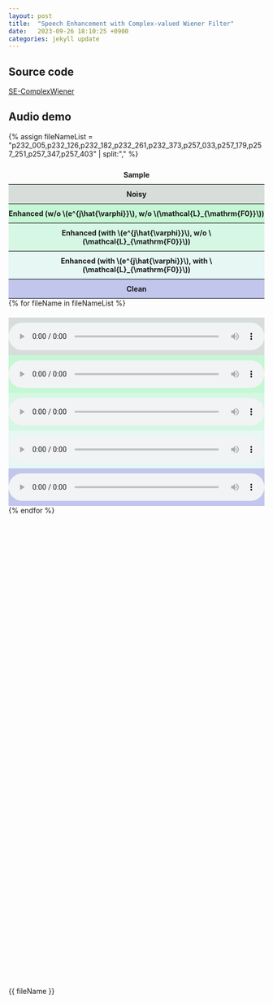 ```yaml
---
layout: post
title:  "Speech Enhancement with Complex-valued Wiener Filter"
date:   2023-09-26 18:10:25 +0900
categories: jekyll update
---
```


<!-- ## Abstract -->

## Source code
[SE-ComplexWiener](https://github.com/huynguyenqc/SE-ComplexWiener)

## Audio demo
{% assign fileNameList = "p232_005,p232_126,p232_182,p232_261,p232_373,p257_033,p257_179,p257_251,p257_347,p257_403" | split:"," %}

<div class="container-fluid">
  <div class="row">
    <div class="col-1 center-block" style="border-bottom: solid 1px black;"><div class="table-header">Sample</div></div>
    <div class="col-2 center-block noisy-column" style="border-bottom: solid 1px black;"><div class="table-header">Noisy</div></div>
    <div class="col-2 center-block enhanced-column-1" style="border-bottom: solid 1px black;"><div class="table-header">Enhanced (w/o \(e^{j\hat{\varphi}}\), w/o \(\mathcal{L}_{\mathrm{F0}}\))</div></div>
    <div class="col-2 center-block enhanced-column-2" style="border-bottom: solid 1px black;"><div class="table-header">Enhanced (with \(e^{j\hat{\varphi}}\), w/o \(\mathcal{L}_{\mathrm{F0}}\))</div></div>
    <div class="col-2 center-block enhanced-column-3" style="border-bottom: solid 1px black;"><div class="table-header">Enhanced (with \(e^{j\hat{\varphi}}\), with \(\mathcal{L}_{\mathrm{F0}}\))</div></div>
    <div class="col-2 center-block clean-column" style="border-bottom: solid 1px black;"><div class="table-header">Clean</div></div>
  </div>
  {% for fileName in fileNameList %}
  <div class="row">
    <div class="col-1 center-block" align="center"><div class="vertical-center" style="text-align: center;">{{ fileName }}</div></div>
    <div class="col-2 center-block noisy-column" align="center"><audio class="audio-demo" controls="control" src="/assets/audios/demo_samples/noisy/{{ fileName }}.wav" ></audio></div>
    <div class="col-2 center-block enhanced-column-1" align="center"><audio class="audio-demo" controls="control" src="/assets/audios/demo_samples/dIS/{{ fileName }}.wav"></audio></div>
    <div class="col-2 center-block enhanced-column-2" align="center"><audio class="audio-demo" controls="control" src="/assets/audios/demo_samples/dIS_phase/{{ fileName }}.wav"></audio></div>
    <div class="col-2 center-block enhanced-column-3" align="center"><audio class="audio-demo" controls="control" src="/assets/audios/demo_samples/dIS_phase_F0/{{ fileName }}.wav"></audio></div>
    <div class="col-2 center-block clean-column" align="center"><audio class="audio-demo" controls="control" src="/assets/audios/demo_samples/clean/{{ fileName }}.wav"></audio></div>
  </div>
  {% endfor %}
</div>
<style>
    .table-header {
        text-align: center;
        font-weight: bold;
    }
    .audio-demo {
        width: 100%;
    }
    .noisy-column {
        background-color: #d7ded9;
    }
    .enhanced-column-1 {
        background-color: #c6f7d4;
    }
    .enhanced-column-2 {
        background-color: #d6f7e4;
    }
    .enhanced-column-3 {
        background-color: #e6f7f4;
    }
    .clean-column {
        background-color: #c2c6ed;
    }
    div.col-2{
        padding-top: 10px;
        padding-bottom: 10px;
    }
    div.col-1{
        padding-top: 10px;
        padding-bottom: 10px;
    }
    .vertical-center {
        margin: 0;
        position: absolute;
        top: 50%;
        -ms-transform: translateY(-50%);
        transform: translateY(-50%);
    }
    .jekyll-linkpreview-wrapper {
        max-width: 600px;
        margin-bottom: 20px;
    }
    .jekyll-linkpreview-wrapper-inner {
        border: 1px solid rgba(0,0,0,.1);
        padding: 12px;
    }
    .jekyll-linkpreview-content {
        position: relative;
        height: 100px;
        overflow: hidden;
        margin-bottom: 10px;
    }
    .jekyll-linkpreview-image {
        position: absolute;
        top: 0;
        right: 0;
    }
    .jekyll-linkpreview-image img {
        width: 100px;
        height: 100px;
    }
    .jekyll-linkpreview-body {
        margin-right: 110px;
    }
    .jekyll-linkpreview-body-nog {
        margin-right: 10px;
    }
    .jekyll-linkpreview-title {
        font-size: 17px;
        margin: 0 0 2px;
        line-height: 1.3;
    }
    .jekyll-linkpreview-description {
        line-height: 1.5;
        font-size: 13px;
    }
    .jekyll-linkpreview-footer {
        font-size: 11px;
    }
</style>
